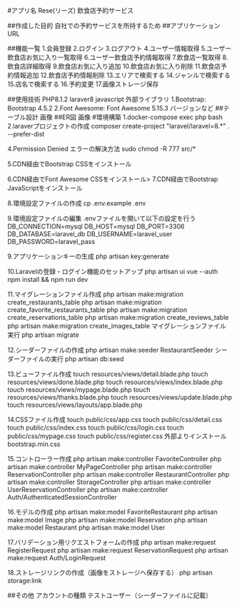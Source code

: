 #アプリ名
Rese(リーズ)
飲食店予約サービス

##作成した目的
自社での予約サービスを所持するため
##アプリケーションURL

##機能一覧
1.会員登録
2.ログイン
3.ログアウト
4.ユーザー情報取得
5.ユーザー飲食店お気に入り一覧取得
6.ユーザー飲食店予約情報取得
7.飲食店一覧取得
8.飲食店詳細取得
9.飲食店お気に入り追加
10.飲食店お気に入り削除
11.飲食店予約情報追加
12.飲食店予約情報削除
13.エリアで検索する
14.ジャンルで検索する
15.店名で検索する
16.予約変更
17.画像ストレージ保存

##使用技術
PHP8.1.2
laraver8
javascript
外部ライブラリ
1.Bootstrap: Bootstrap 4.5.2
2.Font Awesome: Font Awesome 5.15.3
バージョンなど
##テーブル設計
画像
##ER図
画像
#環境構築
1.docker-compose exec php bash
2.laraverプロジェクトの作成
composer create-project "laravel/laravel=8.*" . --prefer-dist

4.Permission Denied エラーの解決方法
sudo chmod -R 777 src/*

5.CDN経由でBootstrap CSSをインストール
<link href="https://stackpath.bootstrapcdn.com/bootstrap/4.5.2/css/bootstrap.min.css" rel="stylesheet">
6.CDN経由でFont Awesome CSSをインストール>
<link href="https://cdnjs.cloudflare.com/ajax/libs/font-awesome/5.15.3/css/all.min.css" rel="stylesheet">
7.CDN経由でBootstrap JavaScriptをインストール
<script src="https://stackpath.bootstrapcdn.com/bootstrap/4.5.2/js/bootstrap.min.js"></script>

8.環境設定ファイルの作成
cp .env.example .env

9.環境設定ファイルの編集
.envファイルを開いて以下の設定を行う
DB_CONNECTION=mysql
DB_HOST=mysql
DB_PORT=3306
DB_DATABASE=laravel_db
DB_USERNAME=laravel_user
DB_PASSWORD=laravel_pass

9.アプリケーションキーの生成
php artisan key:generate

10.Laravelの登録・ログイン機能のセットアップ
php artisan ui vue --auth
npm install && npm run dev

11.マイグレーションファイル作成
php artisan make:migration create_restaurants_table
php artisan make:migration create_favorite_restaurants_table
php artisan make:migration create_reservations_table
php artisan make:migration create_reviews_table
php artisan make:migration create_images_table
マイグレーションファイル実行
php artisan migrate

12.シーダーファイルの作成
php artisan make:seeder RestaurantSeeder
シーダーファイルの実行
php artisan db:seed

13.ビューファイル作成
touch resources/views/detail.blade.php
touch resources/views/done.blade.php
touch resources/views/index.blade.php
touch resources/views/mypage.blade.php
touch resources/views/thanks.blade.php
touch resources/views/update.blade.php
touch resources/views/layouts/app.blade.php

14.CSSファイル作成
touch public/css/app.css
touch public/css/detail.css
touch public/css/index.css
touch public/css/login.css
touch public/css/mypage.css
touch public/css/register.css
外部よりインストール
bootstrap.min.css

15.コントローラー作成
php artisan make:controller FavoriteController
php artisan make:controller MyPageController
php artisan make:controller ReservationController
php artisan make:controller RestaurantController
php artisan make:controller StorageController
php artisan make:controller UserReservationController
php artisan make:controller Auth/AuthenticatedSessionController

16.モデルの作成
php artisan make:model FavoriteRestaurant
php artisan make:model Image
php artisan make:model Reservation
php artisan make:model Restaurant
php artisan make:model User

17.バリデーション用リクエストフォームの作成
php artisan make:request RegisterRequest
php artisan make:request ReservationRequest
php artisan make:request Auth/LoginRequest

18.ストレージリンクの作成（画像をストレージへ保存する）
php artisan storage:link


##その他
アカウントの種類
テストユーザー（シーダーファイルに記載）
